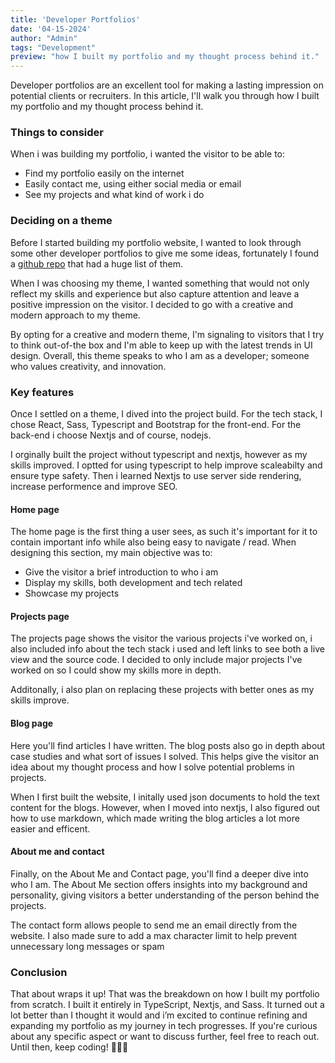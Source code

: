 ```yaml
---
title: 'Developer Portfolios'
date: '04-15-2024'
author: "Admin"
tags: "Development"
preview: "how I built my portfolio and my thought process behind it."
---
```


Developer portfolios are an excellent tool for making a lasting impression on potential clients or recruiters. In this article, I'll walk you through how I built my portfolio and my thought process behind it.

### **Things to consider**

When i was building my portfolio, i wanted the visitor to be able to:

- Find my portfolio easily on the internet
- Easily contact me, using either social media or email
- See my projects and what kind of work i do

### **Deciding on a theme**

Before I started building my portfolio website, I wanted to look through some other developer portfolios to give me some ideas, fortunately  I found a [github repo](https://github.com/emmabostian/developer-portfolios) that had a huge list of them.

When I was choosing my theme, I wanted something that would not only reflect my skills and experience but also capture attention and leave a positive impression on the visitor. I decided to go with a creative and modern approach to my theme.

By opting for a creative and modern theme, I'm signaling to visitors that I try to think out-of-the box and I'm able to keep up with the latest trends in UI design.  Overall, this theme speaks to who I am as a developer; someone who values creativity, and innovation.

### **Key features**

Once I settled on a theme, I dived into the project build. For the tech stack, I chose React, Sass, Typescript and Bootstrap for the front-end. For the back-end i choose Nextjs and of course, nodejs.

I orginally built the project without typescript and nextjs, however as my skills improved. I optted for using typescript to help improve scaleabilty and ensure type safety. Then i learned Nextjs to use server side rendering, increase performence and improve SEO.

#### **Home page**

The home page is the first thing a user sees, as such it's important for it to contain important info while also being easy to navigate / read. When designing this section, my main objective was to:

- Give the visitor a brief introduction to who i am
- Display my skills, both development and tech related
- Showcase my projects

#### **Projects page**

The projects page shows the visitor the various projects i've worked on, i also included info about the tech stack i used and left links to see both a live view and the source code. I decided to only include major projects I've worked on so I could show my skills more in depth.

Additonally, i also plan on replacing these projects with better ones as my skills improve.

#### **Blog page**

Here you'll find articles I have written. The blog posts also go in depth about case studies and what sort of issues I solved. This helps give the visitor an idea about my thought process and how I solve potential problems in projects.

When I first built the website, I initally used json documents to hold the text content for the blogs. However, when I moved into nextjs, I also figured out how to use markdown, which made writing the blog articles a lot more easier and efficent.

#### **About me and contact**

Finally, on the About Me and Contact page, you'll find a deeper dive into who I am. The About Me section offers insights into my background and personality, giving visitors a better understanding of the person behind the projects.

The contact form allows people to send me an email directly from the website. I also made sure to add a max character limit to help prevent unnecessary long messages or spam

### **Conclusion**

That about wraps it up! That was the breakdown on how I built my portfolio from scratch. I built it entirely in TypeScript, Nextjs, and Sass. It turned out a lot better than I thought it would and i’m excited to continue refining and expanding my portfolio as my journey in tech progresses. If you're curious about any specific aspect or want to discuss further, feel free to reach out. Until then, keep coding! 👩‍💻🚀